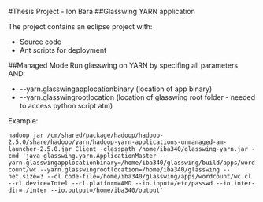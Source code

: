 #Thesis Project - Ion Bara
##Glasswing YARN application

The project contains an eclipse project with:
* Source code
* Ant scripts for deployment

##Managed Mode
Run glasswing on YARN by specifing all parameters AND:
* --yarn.glasswingapplocationbinary (location of app binary)
* --yarn.glasswingrootlocation (location of glasswing root folder - needed to access python script atm)

Example:

`hadoop jar /cm/shared/package/hadoop/hadoop-2.5.0/share/hadoop/yarn/hadoop-yarn-applications-unmanaged-am-launcher-2.5.0.jar Client -classpath /home/iba340/glasswing-yarn.jar -cmd 'java glasswing.yarn.ApplicationMaster --yarn.glasswingapplocationbinary=/home/iba340/glasswing/build/apps/wordcount/wc --yarn.glasswingrootlocation=/home/iba340/glasswing --net.size=3 --cl.code-file=/home/iba340/glasswing/apps/wordcount/wc.cl --cl.device=Intel --cl.platform=AMD --io.input=/etc/passwd --io.inter-dir=./inter --io.output=/home/iba340/output'`



 
